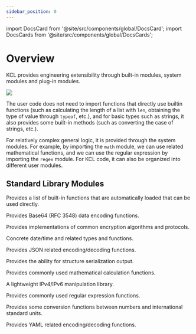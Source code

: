 ```yaml
---
sidebar_position: 0
---
```


import DocsCard from '@site/src/components/global/DocsCard';
import DocsCards from '@site/src/components/global/DocsCards';

# Overview

KCL provides engineering extensibility through built-in modules, system modules and plug-in modules.

![](/img/docs/reference/lang/model/kcl-module.png)

The user code does not need to import functions that directly use builtin functions (such as calculating the length of a list with `len`, obtaining the type of value through `typeof`, etc.), and for basic types such as strings, it also provides some built-in methods (such as converting the case of strings, etc.).

For relatively complex general logic, it is provided through the system modules. For example, by importing the `math` module, we can use related mathematical functions, and we can use the regular expression by importing the `regex` module. For KCL code, it can also be organized into different user modules.

## Standard Library Modules

<DocsCards>
  <DocsCard header="builtin functions" href="builtin">
    <p>Provides a list of built-in functions that are automatically loaded that can be used directly.</p>
  </DocsCard>
  <DocsCard header="base64" href="base64">
    <p>Provides Base64 (RFC 3548) data encoding functions.</p>
  </DocsCard>
  <DocsCard header="crypto" href="crypto">
    <p>Provides implementations of common encryption algorithms and protocols.</p>
  </DocsCard>
  <DocsCard header="datetime" href="datetime">
    <p>Concrete date/time and related types and functions.</p>
  </DocsCard>
  <DocsCard header="json" href="json">
    <p>Provides JSON related encoding/decoding functions.</p>
  </DocsCard>
  <DocsCard header="manifests" href="manifests">
    <p>Provides the ability for structure serialization output.</p>
  </DocsCard>
  <DocsCard header="math" href="math">
    <p>Provides commonly used mathematical calculation functions.</p>
  </DocsCard>
  <DocsCard header="net" href="net">
    <p>A lightweight IPv4/IPv6 manipulation library.</p>
  </DocsCard>
  <DocsCard header="regex" href="regex">
    <p>Provides commonly used regular expression functions.</p>
  </DocsCard>
  <DocsCard header="units" href="units">
    <p>Provides some conversion functions between numbers and international standard units.</p>
  </DocsCard>
  <DocsCard header="yaml" href="yaml">
    <p>Provides YAML related encoding/decoding functions.</p>
  </DocsCard>
</DocsCards>
